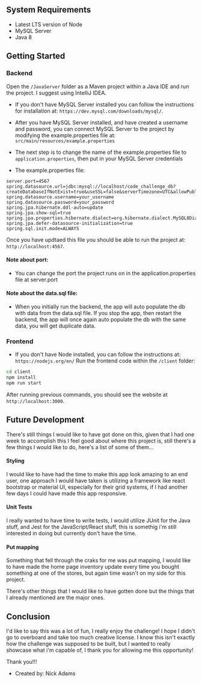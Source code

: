 
## System Requirements
- Latest LTS version of Node
- MySQL Server
- Java 8

## Getting Started


### Backend

Open the `/JavaServer` folder as a Maven project within a Java IDE and run the project. I suggest using IntelliJ IDEA.
* If you don't have MySQL Server installed you can follow the instructions for installation at: `https://dev.mysql.com/downloads/mysql/`.

* After you have MySQL Server installed, and have created a username and password, you can connect MySQL Server to the project by modifying the example.properties file at: `src/main/resources/example.properties`
* The next step is to change the name of the example.properties file to `application.properties`, then put in your MySQL Server credentials
* The example.properties file: 
```
server.port=4567
spring.datasource.url=jdbc:mysql://localhost/code_challenge_db?createDatabaseIfNotExist=true&useSSL=false&serverTimezone=UTC&allowPublicKeyRetrieval=true
spring.datasource.username=your_username
spring.datasource.password=your_password
spring.jpa.hibernate.ddl-auto=update
spring.jpa.show-sql=true
spring.jpa.properties.hibernate.dialect=org.hibernate.dialect.MySQL8Dialect
spring.jpa.defer-datasource-initialization=true
spring.sql.init.mode=ALWAYS
```
Once you have updtaed this file you should be able to run the project at: `http://localhost:4567`.
#### Note about port: 
* You can change the port the project runs on in the application.properties file at server.port
#### Note about the data.sql file:
* When you initially run the backend, the app will auto populate the db with data from the data.sql file. If you stop the app, then restart the backend, the app will once again auto populate the db with the same data, you will get duplicate data.



### Frontend
* If you don't have Node installed, you can follow the instructions at: `https://nodejs.org/en/`
Run the frontend code within the `/client` folder:

```bash
cd client
npm install
npm run start
```

After running previous commands, you should see the website at `http://localhost:3000`.

## Future Development
There's still things I would like to have got done on this, given that I had one week to accomplish this I feel good about where this project is, still there's a few things I would like to do, here's a list of some of them...

#### Styling
I would like to have had the time to make this app look amazing to an end user, one approach I would have taken is utilizing a framework like react bootstrap or material UI, especially for their grid systems, if I had another few days I could have made this app responsive.

#### Unit Tests
I really wanted to have time to write tests, I would utilize JUnit for the Java stuff, and Jest for the JavaScript/React stuff, this is somethig i'm still interested in doing but currently don't have the time.

#### Put mapping
Something that fell through the craks for me was put mapping, I would like to have made the home page inventory update every time you bought something at one of the stores, but again time wasn't on my side for this project.

There's other things that I would like to have gotten done but the things that I already mentioned are the major ones. 

## Conclusion
I'd like to say this was a lot of fun, I really enjoy the challenge! I hope I didn't go to overboard and take too much creative license. I know this isn't exactly how the challenge was supposed to be built, but I wanted to really showcase what i'm capable of, I thank you for allowing me this opportunity! 

Thank you!!!

* Created by: Nick Adams